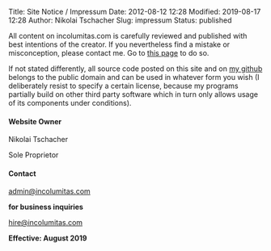 Title: Site Notice / Impressum
Date: 2012-08-12 12:28
Modified: 2019-08-17 12:28
Author: Nikolai Tschacher
Slug: impressum
Status: published

All content on incolumitas.com is carefully reviewed and published with
best intentions of the creator. If you nevertheless find a mistake or
misconception, please contact me. Go to [this
page]({filename}/pages/contact.md "contact me") to do so.

If not stated differently, all source code posted on this site and on
[my github](https://github.com/NikolaiT "my github account") belongs to
the public domain and can be used in whatever form you wish (I
deliberately resist to specify a certain license, because my programs
partially build on other third party software which in turn only allows
usage of its components under conditions).

#### Website Owner

Nikolai Tschacher

Sole Proprietor

#### Contact

admin@incolumitas.com

**for business inquiries**

hire@incolumitas.com

**Effective: August 2019**

